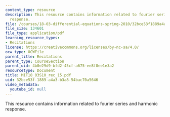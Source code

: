 ```yaml
---
content_type: resource
description: This resource contains information related to fourier series and harmonic
  response.
file: /courses/18-03-differential-equations-spring-2010/32bce53f1889a4a3b3a854bac70a5646_MIT18_03S10_rec_15.pdf
file_size: 134601
file_type: application/pdf
learning_resource_types:
- Recitations
license: https://creativecommons.org/licenses/by-nc-sa/4.0/
ocw_type: OCWFile
parent_title: Recitations
parent_type: CourseSection
parent_uid: 4b0e29d9-bfd2-45cf-a675-ee8f8ee1e3a2
resourcetype: Document
title: MIT18_03S10_rec_15.pdf
uid: 32bce53f-1889-a4a3-b3a8-54bac70a5646
video_metadata:
  youtube_id: null
---
```

This resource contains information related to fourier series and harmonic response.